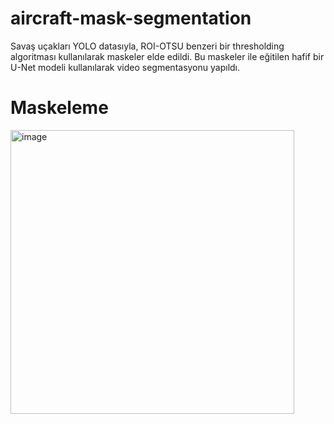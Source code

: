 # aircraft-mask-segmentation
Savaş uçakları YOLO datasıyla, ROI-OTSU benzeri bir thresholding algoritması kullanılarak maskeler elde edildi. Bu maskeler ile eğitilen hafif bir U-Net modeli kullanılarak video segmentasyonu yapıldı.

# Maskeleme
<img width="454" alt="image" src="https://github.com/user-attachments/assets/f254f31e-0a1c-4aad-acbb-e9f6edaf5a6c">


